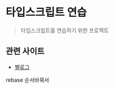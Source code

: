 # 타입스크립트 연습

> 타입스크립트를 연습하기 위한 프로젝트

## 관련 사이트

- [벨로그](https://velog.io/@gaebaribari/series/typescript)

rebase 순서바꿔서 
